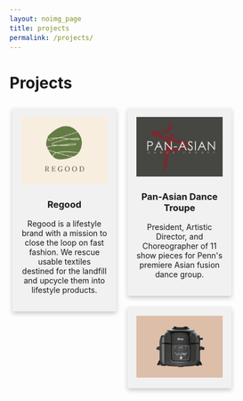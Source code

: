 ```yaml
---
layout: noimg_page
title: projects
permalink: /projects/
---
```


# Projects
<html>
<style>
* {
  box-sizing: border-box;
}
/* Float 2 columns side by side */
.column {
  float: left;
  width: 50%;
  padding: 10px 10px 10px 10px;
}
/* Remove extra left and right margins, due to padding in columns */
.row {margin: 0 -5px;}
/* Clear floats after the columns */
.row:after {
  content: "";
  display: table;
  clear: both;
}
/* Style the counter cards */
.card {
  box-shadow: 0 4px 8px 0 rgba(0, 0, 0, 0.2); /* this adds the "card" effect */
  padding: 16px;
  text-align: center;
  background-color: #f1f1f1;
}
/* Responsive columns - one column layout (vertical) on small screens */
@media screen and (max-width: 600px) {
  .column {
    width: 100%;
    display: block;
    margin-bottom: 20px;
  }
img {
    float: left;
    width:  450px;
    height: 350px;
    object-fit: cover;
}
}
</style>
<body>
<div class="row">
  <div class="column">
    <div class="card">
      <img src="/img/regood.png">
      <p><h3>Regood</h3></p>
      <p>Regood is a lifestyle brand with a mission to close the loop on fast fashion. We rescue usable textiles destined for the landfill and upcycle them into lifestyle products.</p>
    </div>
  </div>
  <div class="column">
    <div class="card">
      <img src="/img/padt2.jpg">
      <p><h3>Pan-Asian Dance Troupe</h3></p>
      <p>President, Artistic Director, and Choreographer of 11 show pieces for Penn's premiere Asian fusion dance group.</p>
    </div>
  </div>
  <div class="column">
    <div class="card">
      <img src="/img/ninja.png">
    </div>
  </div>
</div>
</body>
</html>
